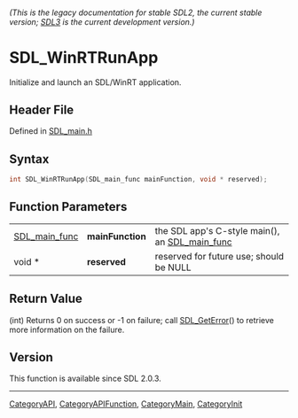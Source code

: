 ###### (This is the legacy documentation for stable SDL2, the current stable version; [SDL3](https://wiki.libsdl.org/SDL3/) is the current development version.)
# SDL_WinRTRunApp

Initialize and launch an SDL/WinRT application.

## Header File

Defined in [SDL_main.h](https://github.com/libsdl-org/SDL/blob/SDL2/include/SDL_main.h)

## Syntax

```c
int SDL_WinRTRunApp(SDL_main_func mainFunction, void * reserved);
```

## Function Parameters

|                                |                  |                                                                 |
| ------------------------------ | ---------------- | --------------------------------------------------------------- |
| [SDL_main_func](SDL_main_func) | **mainFunction** | the SDL app's C-style main(), an [SDL_main_func](SDL_main_func) |
| void *                         | **reserved**     | reserved for future use; should be NULL                         |

## Return Value

(int) Returns 0 on success or -1 on failure; call
[SDL_GetError](SDL_GetError)() to retrieve more information on the failure.

## Version

This function is available since SDL 2.0.3.

----
[CategoryAPI](CategoryAPI), [CategoryAPIFunction](CategoryAPIFunction), [CategoryMain](CategoryMain), [CategoryInit](CategoryInit)


